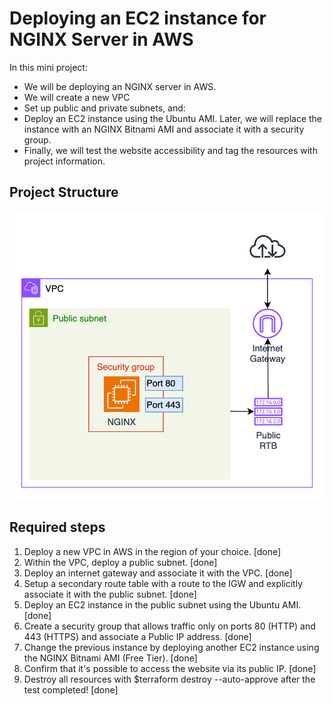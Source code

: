 # Deploying an EC2 instance for NGINX Server in AWS

In this mini project:
- We will be deploying an NGINX server in AWS. 
- We will create a new VPC
- Set up public and private subnets, and:
- Deploy an EC2 instance using the Ubuntu AMI. Later, we will replace the instance with an NGINX Bitnami AMI and associate it with a security group. 
- Finally, we will test the website accessibility and tag the resources with project information.

## Project Structure

<img src="assets/project00-vpc-ec2-nginx.png" alt="deploy-vpc-ec2-instance" width="700"/>

## Required steps

1. Deploy a new VPC in AWS in the region of your choice. [done]
2. Within the VPC, deploy a public subnet. [done]
3. Deploy an internet gateway and associate it with the VPC. [done]
4. Setup a secondary route table with a route to the IGW and explicitly associate it with the public subnet. [done]
5. Deploy an EC2 instance in the public subnet using the Ubuntu AMI. [done]
6. Create a security group that allows traffic only on ports 80 (HTTP) and 443 (HTTPS) and associate a Public IP address. [done]
7. Change the previous instance by deploying another EC2 instance using the NGINX Bitnami AMI (Free Tier). [done]
8. Confirm that it's possible to access the website via its public IP. [done]
9. Destroy all resources with $terraform destroy --auto-approve after the test completed! [done]